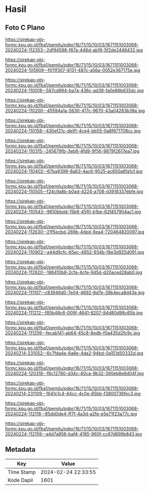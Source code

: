 # Hasil

## Foto C Plano

https://sirekap-obj-formc.kpu.go.id/fba1/pemilu/pdpr/16/71/15/10/03/1671151003068-20240224-112353--2df94588-f87a-446d-ab19-5f2de2448432.jpg

https://sirekap-obj-formc.kpu.go.id/fba1/pemilu/pdpr/16/71/15/10/03/1671151003068-20240224-105909--f011f307-8131-487c-a56a-0052e367175e.jpg

https://sirekap-obj-formc.kpu.go.id/fba1/pemilu/pdpr/16/71/15/10/03/1671151003068-20240224-110018--587cd894-ba7a-436c-ad39-fa0e86b635dc.jpg

https://sirekap-obj-formc.kpu.go.id/fba1/pemilu/pdpr/16/71/15/10/03/1671151003068-20240224-110200--45594a1a-5630-417c-9670-43a04283b38e.jpg

https://sirekap-obj-formc.kpu.go.id/fba1/pemilu/pdpr/16/71/15/10/03/1671151003068-20240224-110158--430ef21c-de91-4ce4-bb55-0a8f671708cc.jpg

https://sirekap-obj-formc.kpu.go.id/fba1/pemilu/pdpr/16/71/15/10/03/1671151003068-20240224-110315--245679fb-3eb6-4fd9-9f56-9879f2617ea7.jpg

https://sirekap-obj-formc.kpu.go.id/fba1/pemilu/pdpr/16/71/15/10/03/1671151003068-20240224-110402--67ba9399-8a63-4ac6-9525-ac650a6fa1cf.jpg

https://sirekap-obj-formc.kpu.go.id/fba1/pemilu/pdpr/16/71/15/10/03/1671151003068-20240224-110505--f24c9a8b-b0ad-4224-a708-d3918337ebfe.jpg

https://sirekap-obj-formc.kpu.go.id/fba1/pemilu/pdpr/16/71/15/10/03/1671151003068-20240224-110543--9610bbdd-15b8-45f0-b1be-62f457904ac1.jpg

https://sirekap-obj-formc.kpu.go.id/fba1/pemilu/pdpr/16/71/15/10/03/1671151003068-20240224-112630--21f5ecbd-269b-4ded-9ea4-720464820097.jpg

https://sirekap-obj-formc.kpu.go.id/fba1/pemilu/pdpr/16/71/15/10/03/1671151003068-20240224-110902--a44d9cfc-65ec-4852-934b-f8e3d925d091.jpg

https://sirekap-obj-formc.kpu.go.id/fba1/pemilu/pdpr/16/71/15/10/03/1671151003068-20240224-112820--186410b8-2cfa-4cfe-9d5d-d20aced28ab0.jpg

https://sirekap-obj-formc.kpu.go.id/fba1/pemilu/pdpr/16/71/15/10/03/1671151003068-20240224-111107--c83946d0-7e04-4692-8d7e-39b4eca8d43e.jpg

https://sirekap-obj-formc.kpu.go.id/fba1/pemilu/pdpr/16/71/15/10/03/1671151003068-20240224-111212--f85b48c6-009f-4641-8207-84d80d98c65b.jpg

https://sirekap-obj-formc.kpu.go.id/fba1/pemilu/pdpr/16/71/15/10/03/1671151003068-20240224-111259--fecab141-ab64-45c8-8edb-f0a435d2fc9c.jpg

https://sirekap-obj-formc.kpu.go.id/fba1/pemilu/pdpr/16/71/15/10/03/1671151003068-20240214-231052--6c7fda4e-6a8e-4da2-94bd-0a151d50332d.jpg

https://sirekap-obj-formc.kpu.go.id/fba1/pemilu/pdpr/16/71/15/10/03/1671151003068-20240224-120318--f6c12760-d34c-40ca-9b32-390eb8e8d04f.jpg

https://sirekap-obj-formc.kpu.go.id/fba1/pemilu/pdpr/16/71/15/10/03/1671151003068-20240214-231109--1641c1c4-44cc-4c0e-85bb-f3800736fec3.jpg

https://sirekap-obj-formc.kpu.go.id/fba1/pemilu/pdpr/16/71/15/10/03/1671151003068-20240224-112116--85dd0de4-ff7f-4a3d-a2fe-e5e71f23a77c.jpg

https://sirekap-obj-formc.kpu.go.id/fba1/pemilu/pdpr/16/71/15/10/03/1671151003068-20240224-112159--a4d7a956-baf4-4185-960f-cc67d699b843.jpg


## Metadata

| Key        | Value               |
| ---------- | ------------------- |
| Time Stamp | 2024-02-24 22:33:55 |
| Kode Dapil | 1601                |



